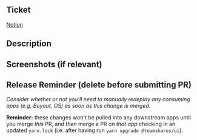 ## Ticket
[Notion](url)

## Description

## Screenshots (if relevant)

## Release Reminder (delete before submitting PR)
*Consider whether or not you'll need to manually redeploy any consuming apps (e.g. Buyout, OS) as soon as this change is merged.*

**Reminder:** these changes won't be pulled into any downstream apps until you merge _this_ PR, and _then_ merge a PR _on that app_ checking in an updated `yarn.lock` (i.e. after having run `yarn upgrade @teamshares/ui`).
